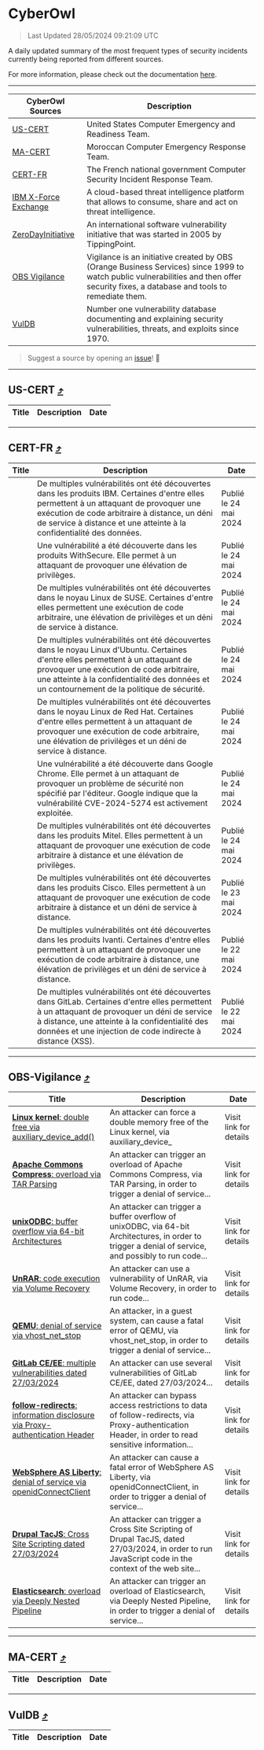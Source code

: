 
 <div id='top'></div>

# CyberOwl

 > Last Updated 28/05/2024 09:21:09 UTC
 
 A daily updated summary of the most frequent types of security incidents currently being reported from different sources.
 
 For more information, please check out the documentation [here](./docs/README.md).
 
 ---
 |CyberOwl Sources|Description|
 |---|---|
 |[US-CERT](#us-cert-arrow_heading_up)|United States Computer Emergency and Readiness Team.|
 |[MA-CERT](#ma-cert-arrow_heading_up)|Moroccan Computer Emergency Response Team.|
 |[CERT-FR](#cert-fr-arrow_heading_up)|The French national government Computer Security Incident Response Team.|
 |[IBM X-Force Exchange](#ibmcloud-arrow_heading_up)|A cloud-based threat intelligence platform that allows to consume, share and act on threat intelligence.|
 |[ZeroDayInitiative](#zerodayinitiative-arrow_heading_up)|An international software vulnerability initiative that was started in 2005 by TippingPoint.|
 |[OBS Vigilance](#obs-vigilance-arrow_heading_up)|Vigilance is an initiative created by OBS (Orange Business Services) since 1999 to watch public vulnerabilities and then offer security fixes, a database and tools to remediate them.|
 |[VulDB](#vuldb-arrow_heading_up)|Number one vulnerability database documenting and explaining security vulnerabilities, threats, and exploits since 1970.|
 
 > Suggest a source by opening an [issue](https://github.com/karimhabush/cyberowl/issues)! :raised_hands:
 ---

## US-CERT [:arrow_heading_up:](#cyberowl)

 |Title|Description|Date|
 |---|---|---|
 
 ---

## CERT-FR [:arrow_heading_up:](#cyberowl)

 |Title|Description|Date|
 |---|---|---|
 |[](https://www.cert.ssi.gouv.fr/avis/CERTFR-2024-AVI-0442/)|De multiples vulnérabilités ont été découvertes dans les produits IBM. Certaines d'entre elles permettent à un attaquant de provoquer une exécution de code arbitraire à distance, un déni de service à distance et une atteinte à la confidentialité des données.|Publié le 24 mai 2024|
 |[](https://www.cert.ssi.gouv.fr/avis/CERTFR-2024-AVI-0441/)|Une vulnérabilité a été découverte dans les produits WithSecure. Elle permet à un attaquant de provoquer une élévation de privilèges.|Publié le 24 mai 2024|
 |[](https://www.cert.ssi.gouv.fr/avis/CERTFR-2024-AVI-0440/)|De multiples vulnérabilités ont été découvertes dans le noyau Linux de SUSE. Certaines d'entre elles permettent une exécution de code arbitraire, une élévation de privilèges et un déni de service à distance.|Publié le 24 mai 2024|
 |[](https://www.cert.ssi.gouv.fr/avis/CERTFR-2024-AVI-0439/)|De multiples vulnérabilités ont été découvertes dans le noyau Linux d'Ubuntu. Certaines d'entre elles permettent à un attaquant de provoquer une exécution de code arbitraire, une atteinte à la confidentialité des données et un contournement de la politique de sécurité.|Publié le 24 mai 2024|
 |[](https://www.cert.ssi.gouv.fr/avis/CERTFR-2024-AVI-0438/)|De multiples vulnérabilités ont été découvertes dans le noyau Linux de Red Hat. Certaines d'entre elles permettent à un attaquant de provoquer une exécution de code arbitraire, une élévation de privilèges et un déni de service à distance.|Publié le 24 mai 2024|
 |[](https://www.cert.ssi.gouv.fr/avis/CERTFR-2024-AVI-0437/)|Une vulnérabilité a été découverte dans Google Chrome. Elle permet à un attaquant de provoquer un problème de sécurité non spécifié par l'éditeur. Google indique que la vulnérabilité CVE-2024-5274 est activement exploitée.|Publié le 24 mai 2024|
 |[](https://www.cert.ssi.gouv.fr/avis/CERTFR-2024-AVI-0436/)|De multiples vulnérabilités ont été découvertes dans les produits Mitel. Elles permettent à un attaquant de provoquer une exécution de code arbitraire à distance et une élévation de privilèges.|Publié le 24 mai 2024|
 |[](https://www.cert.ssi.gouv.fr/avis/CERTFR-2024-AVI-0435/)|De multiples vulnérabilités ont été découvertes dans les produits Cisco. Elles permettent à un attaquant de provoquer une exécution de code arbitraire à distance et un déni de service à distance.|Publié le 23 mai 2024|
 |[](https://www.cert.ssi.gouv.fr/avis/CERTFR-2024-AVI-0434/)|De multiples vulnérabilités ont été découvertes dans les produits Ivanti. Certaines d'entre elles permettent à un attaquant de provoquer une exécution de code arbitraire à distance, une élévation de privilèges et un déni de service à distance.|Publié le 22 mai 2024|
 |[](https://www.cert.ssi.gouv.fr/avis/CERTFR-2024-AVI-0433/)|De multiples vulnérabilités ont été découvertes dans GitLab. Certaines d'entre elles permettent à un attaquant de provoquer un déni de service à distance, une atteinte à la confidentialité des données et une injection de code indirecte à distance (XSS).|Publié le 22 mai 2024|
 
 ---

## OBS-Vigilance [:arrow_heading_up:](#cyberowl)

 |Title|Description|Date|
 |---|---|---|
 |[<a href="https://vigilance.fr/vulnerability/Linux-kernel-double-free-via-auxiliary-device-add-43913" class="noirorange"><b>Linux kernel</b>: double free via auxiliary_device_<wbr>add()</wbr></a>](https://vigilance.fr/vulnerability/Linux-kernel-double-free-via-auxiliary-device-add-43913)|An attacker can force a double memory free of the Linux kernel, via auxiliary_device_|Visit link for details|
 |[<a href="https://vigilance.fr/vulnerability/Apache-Commons-Compress-overload-via-TAR-Parsing-43911" class="noirorange"><b>Apache Commons Compress</b>: overload via TAR Parsing</a>](https://vigilance.fr/vulnerability/Apache-Commons-Compress-overload-via-TAR-Parsing-43911)|An attacker can trigger an overload of Apache Commons Compress, via TAR Parsing, in order to trigger a denial of service...|Visit link for details|
 |[<a href="https://vigilance.fr/vulnerability/unixODBC-buffer-overflow-via-64-bit-Architectures-43910" class="noirorange"><b>unixODBC</b>: buffer overflow via 64-bit Architectures</a>](https://vigilance.fr/vulnerability/unixODBC-buffer-overflow-via-64-bit-Architectures-43910)|An attacker can trigger a buffer overflow of unixODBC, via 64-bit Architectures, in order to trigger a denial of service, and possibly to run code...|Visit link for details|
 |[<a href="https://vigilance.fr/vulnerability/UnRAR-code-execution-via-Volume-Recovery-42128" class="noirorange"><b>UnRAR</b>: code execution via Volume Recovery</a>](https://vigilance.fr/vulnerability/UnRAR-code-execution-via-Volume-Recovery-42128)|An attacker can use a vulnerability of UnRAR, via Volume Recovery, in order to run code...|Visit link for details|
 |[<a href="https://vigilance.fr/vulnerability/QEMU-denial-of-service-via-vhost-net-stop-44259" class="noirorange"><b>QEMU</b>: denial of service via vhost_net_stop</a>](https://vigilance.fr/vulnerability/QEMU-denial-of-service-via-vhost-net-stop-44259)|An attacker, in a guest system, can cause a fatal error of QEMU, via vhost_net_stop, in order to trigger a denial of service...|Visit link for details|
 |[<a href="https://vigilance.fr/vulnerability/GitLab-CE-EE-multiple-vulnerabilities-dated-27-03-2024-43909" class="noirorange"><b>GitLab CE/EE</b>: multiple vulnerabilities dated 27/03/2024</a>](https://vigilance.fr/vulnerability/GitLab-CE-EE-multiple-vulnerabilities-dated-27-03-2024-43909)|An attacker can use several vulnerabilities of GitLab CE/EE, dated 27/03/2024...|Visit link for details|
 |[<a href="https://vigilance.fr/vulnerability/follow-redirects-information-disclosure-via-Proxy-authentication-Header-43908" class="noirorange"><b>follow-redirects</b>: information disclosure via Proxy-authentication Header</a>](https://vigilance.fr/vulnerability/follow-redirects-information-disclosure-via-Proxy-authentication-Header-43908)|An attacker can bypass access restrictions to data of follow-redirects, via Proxy-authentication Header, in order to read sensitive information...|Visit link for details|
 |[<a href="https://vigilance.fr/vulnerability/WebSphere-AS-Liberty-denial-of-service-via-openidConnectClient-43907" class="noirorange"><b>WebSphere AS Liberty</b>: denial of service via openidConnectClient</a>](https://vigilance.fr/vulnerability/WebSphere-AS-Liberty-denial-of-service-via-openidConnectClient-43907)|An attacker can cause a fatal error of WebSphere AS Liberty, via openidConnectClient, in order to trigger a denial of service...|Visit link for details|
 |[<a href="https://vigilance.fr/vulnerability/Drupal-TacJS-Cross-Site-Scripting-dated-27-03-2024-43906" class="noirorange"><b>Drupal TacJS</b>: Cross Site Scripting dated 27/03/2024</a>](https://vigilance.fr/vulnerability/Drupal-TacJS-Cross-Site-Scripting-dated-27-03-2024-43906)|An attacker can trigger a Cross Site Scripting of Drupal TacJS, dated 27/03/2024, in order to run JavaScript code in the context of the web site...|Visit link for details|
 |[<a href="https://vigilance.fr/vulnerability/Elasticsearch-overload-via-Deeply-Nested-Pipeline-43904" class="noirorange"><b>Elasticsearch</b>: overload via Deeply Nested Pipeline</a>](https://vigilance.fr/vulnerability/Elasticsearch-overload-via-Deeply-Nested-Pipeline-43904)|An attacker can trigger an overload of Elasticsearch, via Deeply Nested Pipeline, in order to trigger a denial of service...|Visit link for details|
 
 ---

## MA-CERT [:arrow_heading_up:](#cyberowl)

 |Title|Description|Date|
 |---|---|---|
 
 ---

## VulDB [:arrow_heading_up:](#cyberowl)

 |Title|Description|Date|
 |---|---|---|
 